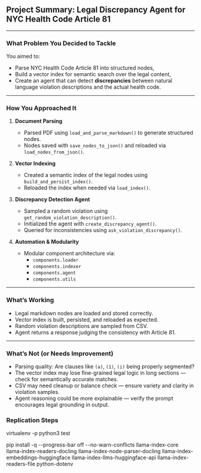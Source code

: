 ## Project Summary: Legal Discrepancy Agent for NYC Health Code Article 81

---

### What Problem You Decided to Tackle

You aimed to:
- Parse NYC Health Code Article 81 into structured nodes,
- Build a vector index for semantic search over the legal content,
- Create an agent that can detect **discrepancies** between natural language violation descriptions and the actual health code.

---

### How You Approached It

1. **Document Parsing**
   - Parsed PDF using `load_and_parse_markdown()` to generate structured nodes.
   - Nodes saved with `save_nodes_to_json()` and reloaded via `load_nodes_from_json()`.

2. **Vector Indexing**
   - Created a semantic index of the legal nodes using `build_and_persist_index()`.
   - Reloaded the index when needed via `load_index()`.

3. **Discrepancy Detection Agent**
   - Sampled a random violation using `get_random_violation_description()`.
   - Initialized the agent with `create_discrepancy_agent()`.
   - Queried for inconsistencies using `ask_violation_discrepancy()`.

4. **Automation & Modularity**
   - Modular component architecture via:
     - `components.loader`
     - `components.indexer`
     - `components.agent`
     - `components.utils`

---

### What’s Working

- Legal markdown nodes are loaded and stored correctly.
- Vector index is built, persisted, and reloaded as expected.
- Random violation descriptions are sampled from CSV.
- Agent returns a response judging the consistency with Article 81.

---

### What’s Not (or Needs Improvement)

- Parsing quality: Are clauses like `(a)`, `(1)`, `(i)` being properly segmented?
- The vector index may lose fine-grained legal logic in long sections — check for semantically accurate matches.
- CSV may need cleanup or balance check — ensure variety and clarity in violation samples.
- Agent reasoning could be more explainable — verify the prompt encourages legal grounding in output.



### Replication Steps

virtualenv -p python3 test

pip install -q --progress-bar off --no-warn-conflicts llama-index-core llama-index-readers-docling llama-index-node-parser-docling llama-index-embeddings-huggingface llama-index-llms-huggingface-api llama-index-readers-file python-dotenv